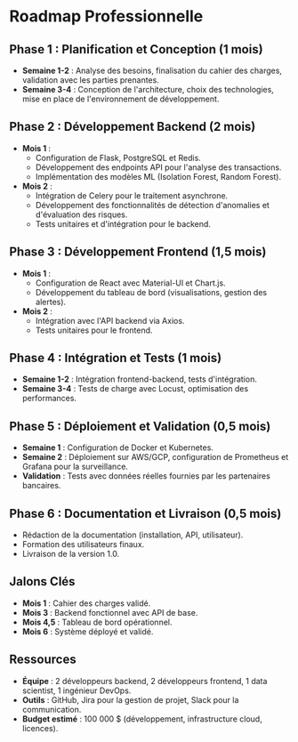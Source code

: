 # Roadmap Professionnelle

## Phase 1 : Planification et Conception (1 mois)
- **Semaine 1-2** : Analyse des besoins, finalisation du cahier des charges, validation avec les parties prenantes.
- **Semaine 3-4** : Conception de l'architecture, choix des technologies, mise en place de l'environnement de développement.

## Phase 2 : Développement Backend (2 mois)
- **Mois 1** :
  - Configuration de Flask, PostgreSQL et Redis.
  - Développement des endpoints API pour l'analyse des transactions.
  - Implémentation des modèles ML (Isolation Forest, Random Forest).
- **Mois 2** :
  - Intégration de Celery pour le traitement asynchrone.
  - Développement des fonctionnalités de détection d'anomalies et d'évaluation des risques.
  - Tests unitaires et d'intégration pour le backend.

## Phase 3 : Développement Frontend (1,5 mois)
- **Mois 1** :
  - Configuration de React avec Material-UI et Chart.js.
  - Développement du tableau de bord (visualisations, gestion des alertes).
- **Mois 2** :
  - Intégration avec l'API backend via Axios.
  - Tests unitaires pour le frontend.

## Phase 4 : Intégration et Tests (1 mois)
- **Semaine 1-2** : Intégration frontend-backend, tests d'intégration.
- **Semaine 3-4** : Tests de charge avec Locust, optimisation des performances.

## Phase 5 : Déploiement et Validation (0,5 mois)
- **Semaine 1** : Configuration de Docker et Kubernetes.
- **Semaine 2** : Déploiement sur AWS/GCP, configuration de Prometheus et Grafana pour la surveillance.
- **Validation** : Tests avec données réelles fournies par les partenaires bancaires.

## Phase 6 : Documentation et Livraison (0,5 mois)
- Rédaction de la documentation (installation, API, utilisateur).
- Formation des utilisateurs finaux.
- Livraison de la version 1.0.

## Jalons Clés
- **Mois 1** : Cahier des charges validé.
- **Mois 3** : Backend fonctionnel avec API de base.
- **Mois 4,5** : Tableau de bord opérationnel.
- **Mois 6** : Système déployé et validé.

## Ressources
- **Équipe** : 2 développeurs backend, 2 développeurs frontend, 1 data scientist, 1 ingénieur DevOps.
- **Outils** : GitHub, Jira pour la gestion de projet, Slack pour la communication.
- **Budget estimé** : 100 000 $ (développement, infrastructure cloud, licences).
